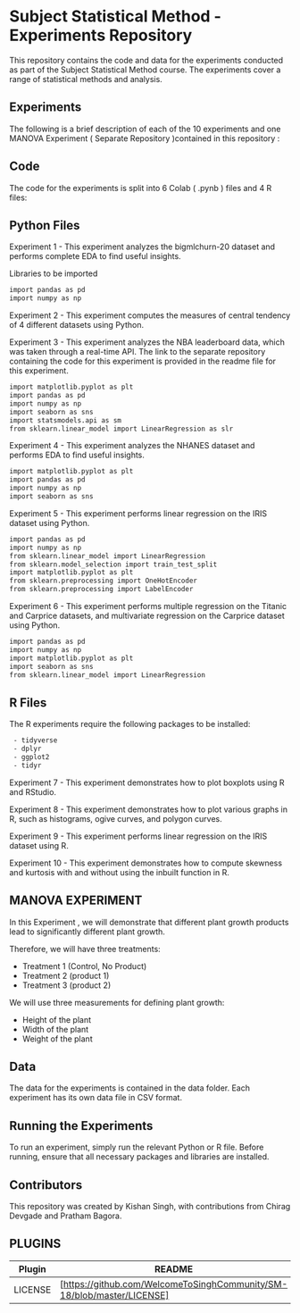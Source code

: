 # Subject Statistical Method - Experiments Repository

This repository contains the code and data for the experiments conducted as part of the Subject Statistical Method course. The experiments cover a range of statistical methods and analysis.

## Experiments

The following is a brief description of each of the 10 experiments and one MANOVA Experiment ( Separate Repository )contained in this repository :

## Code
The code for the experiments is split into 6 Colab ( .pynb ) files and 4 R files:

## Python Files

Experiment 1 - This experiment analyzes the bigmlchurn-20 dataset and performs complete EDA to find useful insights.

Libraries to be imported

```sh
import pandas as pd
import numpy as np
```

Experiment 2 - This experiment computes the measures of central tendency of 4 different datasets using Python.

Experiment 3 - This experiment analyzes the NBA leaderboard data, which was taken through a real-time API. The link to the separate repository containing the code for this experiment is provided in the readme file for this experiment.

```sh
import matplotlib.pyplot as plt
import pandas as pd
import numpy as np
import seaborn as sns
import statsmodels.api as sm
from sklearn.linear_model import LinearRegression as slr
```

Experiment 4 - This experiment analyzes the NHANES dataset and performs EDA to find useful insights.

```sh
import matplotlib.pyplot as plt
import pandas as pd
import numpy as np
import seaborn as sns
```

Experiment 5 - This experiment performs linear regression on the IRIS dataset using Python.

```sh
import pandas as pd
import numpy as np
from sklearn.linear_model import LinearRegression
from sklearn.model_selection import train_test_split
import matplotlib.pyplot as plt
from sklearn.preprocessing import OneHotEncoder
from sklearn.preprocessing import LabelEncoder
```

Experiment 6 - This experiment performs multiple regression on the Titanic and Carprice datasets, and multivariate regression on the Carprice dataset using Python.

```sh
import pandas as pd
import numpy as np
import matplotlib.pyplot as plt
import seaborn as sns
from sklearn.linear_model import LinearRegression
```


## R Files

The R experiments require the following packages to be installed:

```sh
 - tidyverse
 - dplyr
 - ggplot2
 - tidyr
```

Experiment 7 - This experiment demonstrates how to plot boxplots using R and RStudio.

Experiment 8 - This experiment demonstrates how to plot various graphs in R, such as histograms, ogive curves, and polygon curves.

Experiment 9 - This experiment performs linear regression on the IRIS dataset using R.

Experiment 10 - This experiment demonstrates how to compute skewness and kurtosis with and without using the inbuilt function in R.

## MANOVA EXPERIMENT

In this Experiment , we will demonstrate that different plant growth products lead to significantly different plant growth.

Therefore, we will have three treatments:

 - Treatment 1 (Control, No Product)
 - Treatment 2 (product 1)
 - Treatment 3 (product 2)
 
We will use three measurements for defining plant growth:

 - Height of the plant
 - Width of the plant
 - Weight of the plant

## Data

The data for the experiments is contained in the data folder. Each experiment has its own data file in CSV format.

## Running the Experiments

To run an experiment, simply run the relevant Python or R file. Before running, ensure that all necessary packages and libraries are installed.

## Contributors

This repository was created by Kishan Singh, with contributions from Chirag Devgade and Pratham Bagora.

## PLUGINS

| Plugin | README |
| ------ | ------ |
| LICENSE | [https://github.com/WelcomeToSinghCommunity/SM-18/blob/master/LICENSE] |

